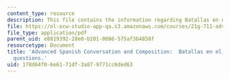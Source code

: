 ```yaml
---
content_type: resource
description: This file contains the information regarding Batallas en el desierto.
file: https://ol-ocw-studio-app-qa.s3.amazonaws.com/courses/21g-711-advanced-spanish-conversation-and-composition-spring-2014/178d64f06e6171df3a879771cc6ded63_MIT21G_711S14_Batallas.pdf
file_type: application/pdf
parent_uid: e8819392-28e0-b281-0006-575af3b4858f
resourcetype: Document
title: 'Advanced Spanish Conversation and Composition:  Batallas en el desierto reading
  questions.'
uid: 178d64f0-6e61-71df-3a87-9771cc6ded63
---
```

